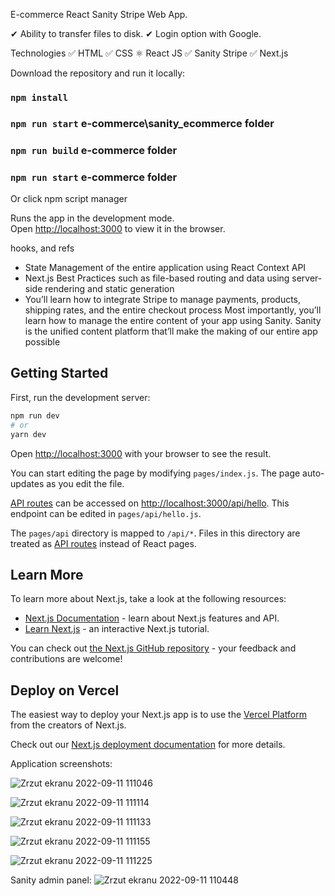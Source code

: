 E-commerce React Sanity Stripe Web App.

✔ Ability to transfer files to disk. ✔ Login option with Google.

Technologies ✅ HTML ✅ CSS ⚛ React JS ✅ Sanity Stripe ✅ Next.js

Download the repository and run it locally:

### `npm install`
### `npm run start` e-commerce\sanity_ecommerce folder
### `npm run build` e-commerce folder
### `npm run start` e-commerce folder

Or click npm script manager

Runs the app in the development mode.<br />
Open [http://localhost:3000](http://localhost:3000) to view it in the browser.

 hooks, and refs
-  State Management of the entire application using React Context API
- Next.js Best Practices such as file-based routing and data using server-side rendering and static generation
- You’ll learn how to integrate Stripe to manage payments, products, shipping rates, and the entire checkout process
Most importantly, you’ll learn how to manage the entire content of your app using Sanity. Sanity is the unified content platform that’ll make the making of our entire app possible

## Getting Started

First, run the development server:

```bash
npm run dev
# or
yarn dev
```

Open [http://localhost:3000](http://localhost:3000) with your browser to see the result.

You can start editing the page by modifying `pages/index.js`. The page auto-updates as you edit the file.

[API routes](https://nextjs.org/docs/api-routes/introduction) can be accessed on [http://localhost:3000/api/hello](http://localhost:3000/api/hello). This endpoint can be edited in `pages/api/hello.js`.

The `pages/api` directory is mapped to `/api/*`. Files in this directory are treated as [API routes](https://nextjs.org/docs/api-routes/introduction) instead of React pages.

## Learn More

To learn more about Next.js, take a look at the following resources:

- [Next.js Documentation](https://nextjs.org/docs) - learn about Next.js features and API.
- [Learn Next.js](https://nextjs.org/learn) - an interactive Next.js tutorial.

You can check out [the Next.js GitHub repository](https://github.com/vercel/next.js/) - your feedback and contributions are welcome!

## Deploy on Vercel

The easiest way to deploy your Next.js app is to use the [Vercel Platform](https://vercel.com/new?utm_medium=default-template&filter=next.js&utm_source=create-next-app&utm_campaign=create-next-app-readme) from the creators of Next.js.

Check out our [Next.js deployment documentation](https://nextjs.org/docs/deployment) for more details.

Application screenshots:

![Zrzut ekranu 2022-09-11 111046](https://user-images.githubusercontent.com/92208474/189520472-6e25fd25-de2c-4362-841b-1d726cb7340f.jpg)

![Zrzut ekranu 2022-09-11 111114](https://user-images.githubusercontent.com/92208474/189520482-551e4b12-cd8c-4522-9370-0c9ece9cba8c.jpg)

![Zrzut ekranu 2022-09-11 111133](https://user-images.githubusercontent.com/92208474/189520485-877dc3b6-ae09-48b0-98f1-f72cafa03892.jpg)

![Zrzut ekranu 2022-09-11 111155](https://user-images.githubusercontent.com/92208474/189520504-498954af-0624-4bda-9c9c-31fdc769ecdb.jpg)

![Zrzut ekranu 2022-09-11 111225](https://user-images.githubusercontent.com/92208474/189520507-d24a09e5-3d87-4d7c-8b66-2828c471e6bd.jpg)

Sanity admin panel:
![Zrzut ekranu 2022-09-11 110448](https://user-images.githubusercontent.com/92208474/189520512-74d8fdf4-e022-4c36-b666-1c7563eb40b5.jpg)



